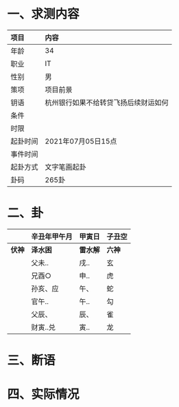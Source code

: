 # 一、求测内容
|项目|内容|
|:-|:-|
|年龄|34|
|职业|IT|
|性别|男|
|策项|项目前景|
|钥语|杭州银行如果不给转贷飞扬后续财运如何|
|条件||
|时限||
|起卦时间|2021年07月05日15点|
|事件时间||
|起卦方式|文字笔画起卦|
|卦码|265卦|

# 二、卦
||辛丑年甲午月|甲寅日|子丑空|
|:-|:-|:-|:-|
|**伏神**|**泽水困**|**雷水解**|**六神**|
||父未..|戌..|玄|
||兄酉○|申..|虎|
||孙亥、应|午、|蛇|
||官午..|午..|勾|
||父辰、|辰、|雀|
||财寅..兑|寅..|龙|


# 三、断语

# 四、实际情况